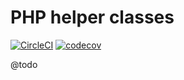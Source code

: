 
# PHP helper classes

[![CircleCI](https://circleci.com/gh/Sweetchuck/utils.svg?style=svg)](https://circleci.com/gh/Sweetchuck/utils)
[![codecov](https://codecov.io/gh/Sweetchuck/utils/branch/1.x/graph/badge.svg)](https://codecov.io/gh/Sweetchuck/utils)

@todo
